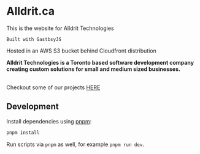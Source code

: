 # Alldrit.ca

This is the website for Alldrit Technologies

`Built with GastbsyJS`

Hosted in an AWS S3 bucket behind Cloudfront distribution

<strong>
Alldrit Technologies is a Toronto based software development company creating custom solutions for small and medium sized businesses.
</strong><br><br>

Checkout some of our projects <a href="https://alldrit.ca/projects" target="_blank">HERE</a>

## Development

Install dependencies using [pnpm](https://pnpm.io):

```bash
pnpm install
```

Run scripts via `pnpm` as well, for example `pnpm run dev`.
